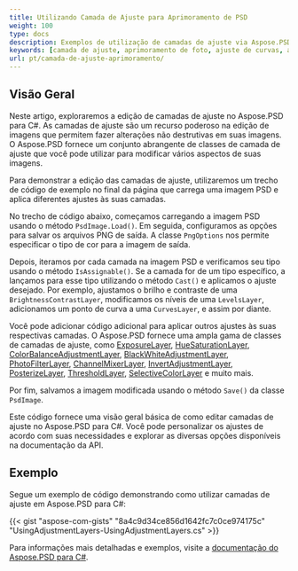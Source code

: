 ```yaml
---
title: Utilizando Camada de Ajuste para Aprimoramento de PSD
weight: 100
type: docs
description: Exemplos de utilização de camadas de ajuste via Aspose.PSD para C#
keywords: [camada de ajuste, aprimoramento de foto, ajuste de curvas, aprimoramento de níveis, inverter, filtro de foto, api psd, C#, csharp, exemplo de código]
url: pt/camada-de-ajuste-aprimoramento/
---
```


## Visão Geral

Neste artigo, exploraremos a edição de camadas de ajuste no Aspose.PSD para C#. As camadas de ajuste são um recurso poderoso na edição de imagens que permitem fazer alterações não destrutivas em suas imagens. O Aspose.PSD fornece um conjunto abrangente de classes de camada de ajuste que você pode utilizar para modificar vários aspectos de suas imagens.

Para demonstrar a edição das camadas de ajuste, utilizaremos um trecho de código de exemplo no final da página que carrega uma imagem PSD e aplica diferentes ajustes às suas camadas.

No trecho de código abaixo, começamos carregando a imagem PSD usando o método `PsdImage.Load()`. Em seguida, configuramos as opções para salvar os arquivos PNG de saída. A classe `PngOptions` nos permite especificar o tipo de cor para a imagem de saída.

Depois, iteramos por cada camada na imagem PSD e verificamos seu tipo usando o método `IsAssignable()`. Se a camada for de um tipo específico, a lançamos para esse tipo utilizando o método `Cast()` e aplicamos o ajuste desejado. Por exemplo, ajustamos o brilho e contraste de uma `BrightnessContrastLayer`, modificamos os níveis de uma `LevelsLayer`, adicionamos um ponto de curva a uma `CurvesLayer`, e assim por diante.

Você pode adicionar código adicional para aplicar outros ajustes às suas respectivas camadas. O Aspose.PSD fornece uma ampla gama de classes de camadas de ajuste, como [ExposureLayer](https://reference.aspose.com/psd/net/aspose.psd.fileformats.psd.layers.adjustmentlayers/exposurelayer), [HueSaturationLayer](https://reference.aspose.com/psd/net/aspose.psd.fileformats.psd.layers.adjustmentlayers/huesaturationlayer), [ColorBalanceAdjustmentLayer](https://reference.aspose.com/psd/net/aspose.psd.fileformats.psd.layers.adjustmentlayers/colorbalanceadjustmentlayer), [BlackWhiteAdjustmentLayer](https://reference.aspose.com/psd/net/aspose.psd.fileformats.psd.layers.adjustmentlayers/blackwhiteadjustmentlayer), [PhotoFilterLayer](https://reference.aspose.com/psd/net/aspose.psd.fileformats.psd.layers.adjustmentlayers/photofilterlayer), [ChannelMixerLayer](https://reference.aspose.com/psd/net/aspose.psd.fileformats.psd.layers.adjustmentlayers/channelmixerlayer), [InvertAdjustmentLayer](https://reference.aspose.com/psd/net/aspose.psd.fileformats.psd.layers.adjustmentlayers/invertadjustmentlayer), [PosterizeLayer](https://reference.aspose.com/psd/net/aspose.psd.fileformats.psd.layers.adjustmentlayers/posterizelayer), [ThresholdLayer](https://reference.aspose.com/psd/net/aspose.psd.fileformats.psd.layers.adjustmentlayers/thresholdlayer), [SelectiveColorLayer](https://reference.aspose.com/psd/net/aspose.psd.fileformats.psd.layers.adjustmentlayers/selectivecolorlayer) e muito mais.

Por fim, salvamos a imagem modificada usando o método `Save()` da classe `PsdImage`.

Este código fornece uma visão geral básica de como editar camadas de ajuste no Aspose.PSD para C#. Você pode personalizar os ajustes de acordo com suas necessidades e explorar as diversas opções disponíveis na documentação da API.

## Exemplo

Segue um exemplo de código demonstrando como utilizar camadas de ajuste em Aspose.PSD para C#:

{{< gist "aspose-com-gists" "8a4c9d34ce856d1642fc7c0ce974175c" "UsingAdjustmentLayers-UsingAdjustmentLayers.cs" >}}

Para informações mais detalhadas e exemplos, visite a [documentação do Aspose.PSD para C#](https://docs.aspose.com/psd/net/).
